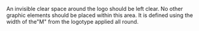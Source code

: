 An invisible clear space around the logo should be left clear. No other graphic elements should be placed within this area. It is defined using the width of the"M" from the logotype applied all round.